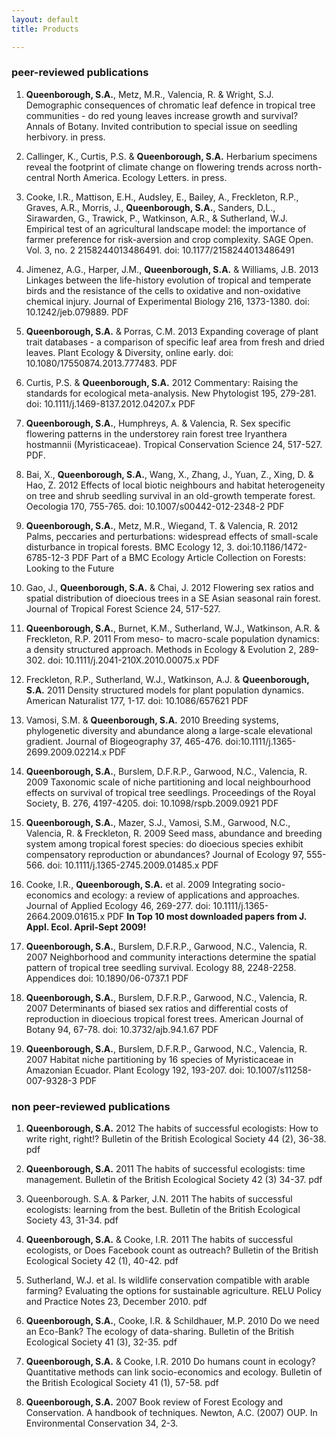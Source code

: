 ```yaml
---
layout: default
title: Products

---
```


### peer-reviewed publications

1. **Queenborough, S.A.**, Metz, M.R., Valencia, R. & Wright, S.J. Demographic consequences of chromatic leaf defence in tropical tree communities - do red young leaves increase growth and survival? Annals of Botany. Invited contribution to special issue on seedling herbivory. in press.

18. Callinger, K., Curtis, P.S. & **Queenborough, S.A.** Herbarium specimens reveal the footprint of climate change on flowering trends across north-central North America. Ecology Letters. in press.

17. Cooke, I.R., Mattison, E.H., Audsley, E., Bailey, A., Freckleton, R.P., Graves, A.R., Morris, J., **Queenborough, S.A.**, Sanders, D.L., Sirawarden, G., Trawick, P., Watkinson, A.R., & Sutherland, W.J. Empirical test of an agricultural landscape model: the importance of farmer preference for risk-aversion and crop complexity. SAGE Open. Vol. 3, no. 2 2158244013486491. doi: 10.1177/2158244013486491

16. Jimenez, A.G., Harper, J.M., **Queenborough, S.A.** & Williams, J.B. 2013 Linkages between the life-history evolution of tropical and temperate birds and the resistance of the cells to oxidative and non-oxidative chemical injury. Journal of Experimental Biology 216, 1373-1380. doi: 10.1242/​jeb.079889. PDF

15. **Queenborough, S.A.** & Porras, C.M. 2013 Expanding coverage of plant trait databases - a comparison of specific leaf area from fresh and dried leaves. Plant Ecology & Diversity, online early. doi: 10.1080/17550874.2013.777483. PDF

14. Curtis, P.S. & **Queenborough, S.A.** 2012 Commentary: Raising the standards for ecological meta-analysis. New Phytologist 195, 279-281. doi: 10.1111/j.1469-8137.2012.04207.x PDF

13. **Queenborough, S.A.**, Humphreys, A. & Valencia, R. Sex specific flowering patterns in the understorey rain forest tree Iryanthera hostmannii (Myristicaceae). Tropical Conservation Science 24, 517-527. PDF.

12. Bai, X., **Queenborough, S.A.**, Wang, X., Zhang, J., Yuan, Z., Xing, D. & Hao, Z. 2012 Effects of local biotic neighbours and habitat heterogeneity on tree and shrub seedling survival in an old-growth temperate forest. Oecologia 170, 755-765. doi: 10.1007/s00442-012-2348-2 PDF

11. **Queenborough, S.A.**, Metz, M.R., Wiegand, T. & Valencia, R. 2012 Palms, peccaries and perturbations: widespread effects of small-scale disturbance in tropical forests. BMC Ecology 12, 3. doi:10.1186/1472-6785-12-3  PDF
Part of a BMC Ecology Article Collection on Forests: Looking to the Future

10. Gao, J., **Queenborough, S.A.** & Chai, J. 2012 Flowering sex ratios and spatial distribution of dioecious trees in a SE Asian seasonal rain forest. Journal of Tropical Forest Science 24, 517-527.

9. **Queenborough, S.A.**, Burnet, K.M., Sutherland, W.J., Watkinson, A.R. & Freckleton, R.P. 2011 From meso- to macro-scale population dynamics: a density structured approach. Methods in Ecology & Evolution 2, 289-302. doi: 10.1111/j.2041-210X.2010.00075.x PDF

8. Freckleton, R.P., Sutherland, W.J., Watkinson, A.J. & **Queenborough, S.A.** 2011 Density structured models for plant population dynamics. American Naturalist 177, 1-17. doi: 10.1086/657621 PDF

7. Vamosi, S.M. & **Queenborough, S.A.** 2010 Breeding systems, phylogenetic diversity and abundance along a large-scale elevational gradient. Journal of Biogeography 37, 465-476. doi:10.1111/j.1365-2699.2009.02214.x PDF

6. **Queenborough, S.A.**, Burslem, D.F.R.P., Garwood, N.C., Valencia, R. 2009 Taxonomic scale of niche partitioning and local neighbourhood effects on survival of tropical tree seedlings. Proceedings of the Royal Society, B. 276, 4197-4205. doi: 10.1098/rspb.2009.0921  PDF

5. **Queenborough, S.A.**, Mazer, S.J., Vamosi, S.M., Garwood, N.C., Valencia, R. & Freckleton, R. 2009 Seed mass, abundance and breeding system among tropical forest species: do dioecious species exhibit compensatory reproduction or abundances? Journal of Ecology 97, 555-566. doi: 10.1111/j.1365-2745.2009.01485.x  PDF

4. Cooke, I.R., **Queenborough, S.A.** et al. 2009 Integrating socio-economics and ecology: a review of applications and approaches. Journal of Applied Ecology 46, 269-277. doi: 10.1111/j.1365-2664.2009.01615.x  PDF **In Top 10 most downloaded papers from J. Appl. Ecol. April-Sept 2009!**

3. **Queenborough, S.A.**, Burslem, D.F.R.P., Garwood, N.C., Valencia, R. 2007 Neighborhood and community interactions determine the spatial pattern of tropical tree seedling survival. Ecology 88, 2248-2258. Appendices doi: 10.1890/06-0737.1  PDF

2. **Queenborough, S.A.**, Burslem, D.F.R.P., Garwood, N.C., Valencia, R. 2007 Determinants of biased sex ratios and differential costs of reproduction in dioecious tropical forest trees. American Journal of Botany 94, 67-78. doi: 10.3732/ajb.94.1.67  PDF

1. **Queenborough, S.A.**, Burslem, D.F.R.P., Garwood, N.C., Valencia, R. 2007 Habitat niche partitioning by 16 species of Myristicaceae in Amazonian Ecuador. Plant Ecology 192, 193-207. doi: 10.1007/s11258-007-9328-3  PDF

### non peer-reviewed publications


1. **Queenborough, S.A.** 2012 The habits of successful ecologists: How to write right, right!? Bulletin of the British Ecological Society 44 (2), 36-38. pdf

7. **Queenborough, S.A.** 2011 The habits of successful ecologists: time management. Bulletin of the British Ecological Society 42 (3) 34-37. pdf

6. Queenborough. S.A. & Parker, J.N. 2011 The habits of successful ecologists: learning from the best. Bulletin of the British Ecological Society 43, 31-34. pdf

5. **Queenborough, S.A.** & Cooke, I.R. 2011 The habits of successful ecologists, or Does Facebook count as outreach? Bulletin of the British Ecological Society 42 (1), 40-42. pdf

4. Sutherland, W.J. et al. Is wildlife conservation compatible with arable farming? Evaluating the options for sustainable agriculture. RELU Policy and Practice Notes 23, December 2010. pdf

3. **Queenborough, S.A.**, Cooke, I.R. & Schildhauer, M.P. 2010 Do we need an Eco-Bank? The ecology of data-sharing. Bulletin of the British Ecological Society 41 (3), 32-35. pdf

2. **Queenborough, S.A.** & Cooke, I.R. 2010 Do humans count in ecology? Quantitative methods can link socio-economics and ecology. Bulletin of the British Ecological Society 41 (1), 57-58. pdf

1. **Queenborough, S.A.** 2007 Book review of Forest Ecology and Conservation. A handbook of techniques. Newton, A.C. (2007) OUP. In Environmental Conservation 34, 2-3.


